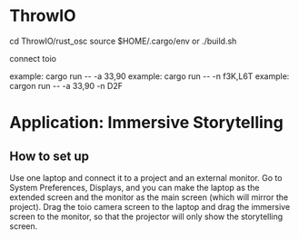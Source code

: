 # ThrowIO

cd ThrowIO/rust_osc
source $HOME/.cargo/env or ./build.sh

connect toio

example: cargo run -- -a 33,90
example: cargo run -- -n f3K,L6T
example: cargon run -- -a 33,90 -n D2F

# Application: Immersive Storytelling

## How to set up

Use one laptop and connect it to a project and an external monitor. Go to System Preferences, Displays, and you can make the laptop as the extended screen and the monitor as the main screen (which will mirror the project). Drag the toio camera screen to the laptop and drag the immersive screen to the monitor, so that the projector will only show the storytelling screen. 
